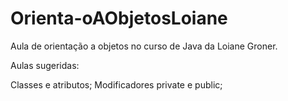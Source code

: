 # Orienta-oAObjetosLoiane
Aula de orientação a objetos no curso de Java da Loiane Groner. 

Aulas sugeridas: 

Classes e atributos;
Modificadores private e public; 

